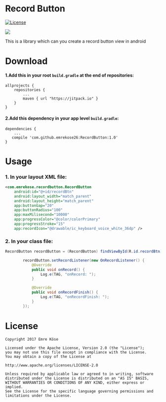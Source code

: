 # Record Button
[![License](https://img.shields.io/badge/license-Apache%202.0-blue.svg)]()

![](https://raw.githubusercontent.com/emrekose26/RecordButton/master/art/recordbutton.gif)


 This is a library which can you create a record button view in android


# Download
#### 1.Add this in your root `build.gradle` at the end of repositories:
    allprojects {
        repositories {
            ...
            maven { url "https://jitpack.io" }
        }
    }
  
#### 2.Add this dependency in your app level `build.gradle`:
    dependencies {
        ...
       compile 'com.github.emrekose26:RecordButton:1.0'
    }


# Usage
### 1. In your layout XML file:
```xml
<com.emrekose.recordbutton.RecordButton
    android:id="@+id/recordBtn"
    android:layout_width="match_parent"
    android:layout_height="match_parent"
    app:buttonGap="20"
    app:buttonRadius="100"
    app:maxMilisecond="10000"
    app:progressColor="@color/colorPrimary"
    app:progressStroke="15"
    app:recordIcon="@drawable/ic_keyboard_voice_white_36dp" />
```
  
### 2. In your class file:

```java
RecordButton recordButton = (RecordButton) findViewById(R.id.recordBtn);

        recordButton.setRecordListener(new OnRecordListener() {
            @Override
            public void onRecord() {
                Log.e(TAG, "onRecord: ");
            }

            @Override
            public void onRecordFinish() {
                Log.e(TAG, "onRecordFinish: ");
            }
        });
```

# License
    Copyright 2017 Emre Köse

    Licensed under the Apache License, Version 2.0 (the "License");
    you may not use this file except in compliance with the License.
    You may obtain a copy of the License at

    http://www.apache.org/licenses/LICENSE-2.0

    Unless required by applicable law or agreed to in writing, software
    distributed under the License is distributed on an "AS IS" BASIS,
    WITHOUT WARRANTIES OR CONDITIONS OF ANY KIND, either express or implied.
    See the License for the specific language governing permissions and
    limitations under the License.